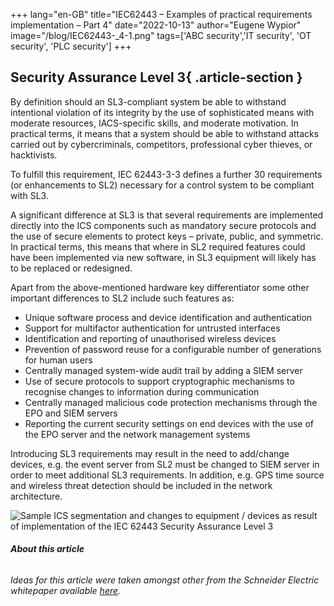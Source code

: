 +++
lang="en-GB"
title="IEC62443 – Examples of practical requirements implementation – Part 4"
date="2022-10-13"
author="Eugene Wypior"
image="/blog/IEC62443-_4-1.png"
tags=['ABC security','IT security', 'OT security', 'PLC security']
+++

## **Security Assurance Level 3**{ .article-section }

By definition should an SL3-compliant system be able to withstand intentional violation of its integrity by the use of sophisticated means with moderate resources, IACS-specific skills, and moderate motivation. In practical terms, it means that a system should be able to withstand attacks carried out by cybercriminals, competitors, professional cyber thieves, or hacktivists.

To fulfill this requirement, IEC 62443-3-3 defines a further 30 requirements (or enhancements to SL2) necessary for a control system to be compliant with SL3. 

A significant difference at SL3 is that several requirements are implemented directly into the ICS components such as mandatory secure protocols and the use of secure elements to protect keys – private, public, and symmetric. In practical terms, this means that where in SL2 required features could have been implemented via new software, in SL3 equipment will likely has to be replaced or redesigned.

Apart from the above-mentioned hardware key differentiator some other important differences to SL2 include such features as: 

*   Unique software process and device identification and authentication
*   Support for multifactor authentication for untrusted interfaces
*   Identification and reporting of unauthorised wireless devices
*   Prevention of password reuse for a configurable number of generations for human users
*   Centrally managed system-wide audit trail by adding a SIEM server
*   Use of secure protocols to support cryptographic mechanisms to recognise changes to information during communication
*   Centrally managed malicious code protection mechanisms through the EPO and SIEM servers
*   Reporting the current security settings on end devices with the use of the EPO server and the network management systems

Introducing SL3 requirements may result in the need to add/change devices, e.g. the event server from SL2 must be changed to SIEM server in order to meet additional SL3 requirements. In addition, e.g. GPS time source and wireless threat detection should be included in the network architecture.

![Sample ICS segmentation and changes to equipment / devices as result of implementation of the IEC 62443 Security Assurance Level 3 ](/blog/IEC62443-_4_graphic.png)

###### **About this article**

###### Ideas for this article were taken amongst other from the Schneider Electric whitepaper available [here](https://download.schneider-electric.com/files?p_enDocType=White+Paper&p_File_Name=998-20186845_GMA-US.pdf&p_Doc_Ref=998-20186845).